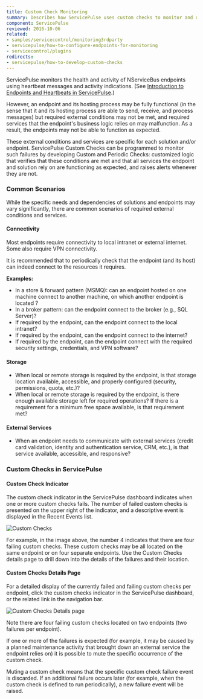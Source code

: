 ```yaml
---
title: Custom Check Monitoring
summary: Describes how ServicePulse uses custom checks to monitor and detect problem that are unique to the solution or endpoint(s) monitored
component: ServicePulse
reviewed: 2016-10-06
related:
- samples/servicecontrol/monitoring3rdparty
- servicepulse/how-to-configure-endpoints-for-monitoring
- servicecontrol/plugins
redirects:
- servicepulse/how-to-develop-custom-checks
---
```


ServicePulse monitors the health and activity of NServiceBus endpoints using heartbeat messages and activity indications. (See [Introduction to Endpoints and Heartbeats in ServicePulse](intro-endpoints-heartbeats.md).)

However, an endpoint and its hosting process may be fully functional (in the sense that it and its hosting process are able to send, receive, and process messages) but required external conditions may not be met, and required services that the endpoint's business logic relies on may malfunction. As a result, the endpoints may not be able to function as expected.

These external conditions and services are specific for each solution and/or endpoint. ServicePulse Custom Checks can be programmed to monitor such failures by developing Custom and Periodic Checks: customized logic that verifies that these conditions are met and that all services the endpoint and solution rely on are functioning as expected, and raises alerts whenever they are not.


### Common Scenarios

While the specific needs and dependencies of solutions and endpoints may vary significantly, there are common scenarios of required external conditions and services.


#### Connectivity

Most endpoints require connectivity to local intranet or external internet. Some also require VPN connectivity.

It is recommended that to periodically check that the endpoint (and its host) can indeed connect to the resources it requires.

**Examples:**

 * In a store & forward pattern (MSMQ): can an endpoint hosted on one machine connect to another machine, on which another endpoint is located ?
 * In a broker pattern: can the endpoint connect to the broker (e.g., SQL Server)?
 * If required by the endpoint, can the endpoint connect to the local intranet?
 * If required by the endpoint, can the endpoint connect to the internet?
 * If required by the endpoint, can the endpoint connect with the required security settings, credentials, and VPN software?


#### Storage

 * When local or remote storage is required by the endpoint, is that storage location available, accessible, and properly configured (security, permissions, quota, etc.)?
 * When local or remote storage is required by the endpoint, is there enough available storage left for required operations? If there is a requirement for a minimum free space available, is that requirement met?


#### External Services

 * When an endpoint needs to communicate with external services (credit card validation, identity and authentication service, CRM, etc.), is that service available, accessible, and responsive?


### Custom Checks in ServicePulse


#### Custom Check Indicator

The custom check indicator in the ServicePulse dashboard indicates when one or more custom checks fails. The number of failed custom checks is presented on the upper right of the indicator, and a descriptive event is displayed in the Recent Events list.

![Custom Checks](images/custom-checks.png 'width=500')

For example, in the image above, the number 4 indicates that there are four failing custom checks. These custom checks may be all located on the same endpoint or on four separate endpoints. Use the Custom Checks details page to drill down into the details of the failures and their location.


#### Custom Checks Details Page

For a detailed display of the currently failed and failing custom checks per endpoint, click the custom checks indicator in the ServicePulse dashboard, or the related link in the navigation bar.

![Custom Checks Details page](images/custom-checks-details.png 'width=500')

Note there are four failing custom checks located on two endpoints (two failures per endpoint).

If one or more of the failures is expected (for example, it may be caused by a planned maintenance activity that brought down an external service the endpoint relies on) it is possible to mute the specific occurrence of the custom check.

Muting a custom check means that the specific custom check failure event is discarded. If an additional failure occurs later (for example, when the custom check is defined to run periodically), a new failure event will be raised.